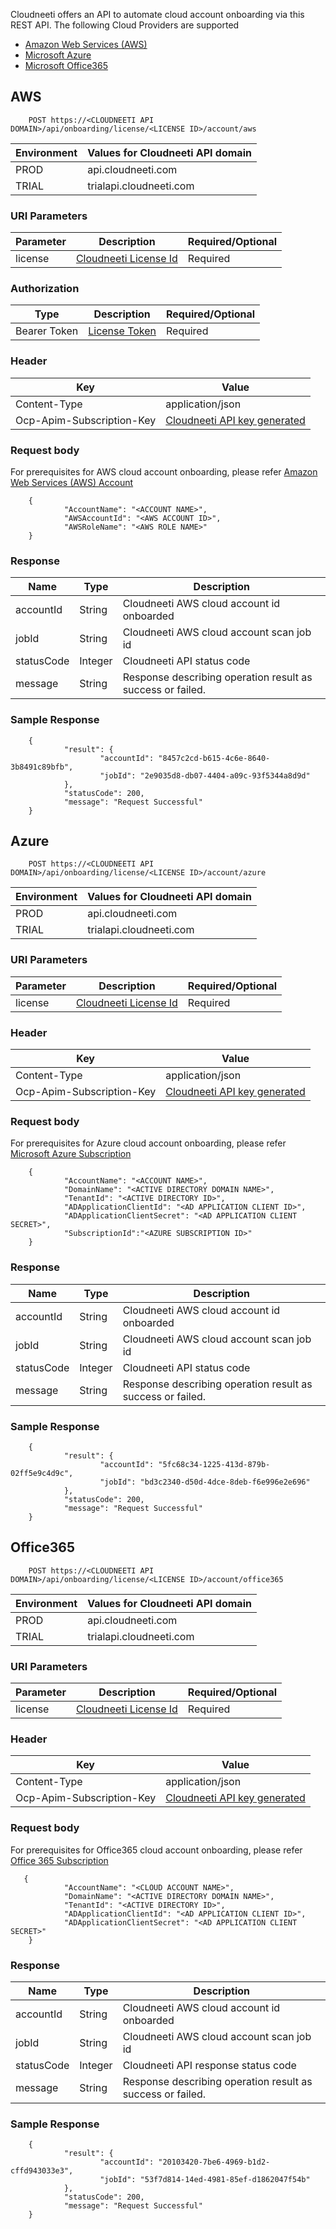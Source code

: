 Cloudneeti offers an API to automate cloud account onboarding via this REST API. The following Cloud Providers are supported

- [Amazon Web Services (AWS)](../../userGuide/onboardCloudAccount/#aws) 
- [Microsoft Azure](../../userGuide/onboardCloudAccount/#azure) 
- [Microsoft Office365](../../userGuide/onboardCloudAccount/#office365) 

## AWS

        POST https://<CLOUDNEETI API DOMAIN>/api/onboarding/license/<LICENSE ID>/account/aws

| Environment	| Values for Cloudneeti API domain     |
|---------------|--------------------------------------|
| PROD 	        |   api.cloudneeti.com                 |
| TRIAL 	| trialapi.cloudneeti.com              |


### URI Parameters

| Parameter           |           Description                                |           Required/Optional  |
|-----------|----------------------------------------------------------------|----------------------------|
| license   |          [Cloudneeti License Id​](#license-id)                  | Required|

### Authorization
| Type           |           Description                                |           Required/Optional  |
|-----------|----------------------------------------------------------------|----------------------------|
| Bearer Token  |          [License Token](../../userGuide/tokenAPI/##license-token)                   | Required|

### Header

| Key	        | Value                                |
|---------------|--------------------------------------|
| Content-Type 	                |   application/json                 |
| Ocp-Apim-Subscription-Key 	| [Cloudneeti API key generated](../../administratorGuide/configureCloudneetiAPIAccess/)             |


### Request body

For prerequisites for AWS cloud account onboarding, please refer [Amazon Web Services (AWS) Account](../amazonWebServiceAccounts/)
        
        {
                "AccountName": "<ACCOUNT NAME>",
                "AWSAccountId": "<AWS ACCOUNT ID>",
                "AWSRoleName": "<AWS ROLE NAME>"
        }

### Response

| Name           |           Type       |          Description  |
|----------------|----------------------|-----------------------|
| accountId	 |           String     | Cloudneeti AWS cloud account id onboarded      |
| jobId  	 |           String     | Cloudneeti AWS cloud account scan job id      |
| statusCode	     |           Integer     | Cloudneeti API status code      |
| message |      String     | Response describing operation result as success or failed.     |

### Sample Response
        {
                "result": {
                        "accountId": "8457c2cd-b615-4c6e-8640-3b8491c89bfb",
                        "jobId": "2e9035d8-db07-4404-a09c-93f5344a8d9d"
                },
                "statusCode": 200,
                "message": "Request Successful"
        }



## Azure

        POST https://<CLOUDNEETI API DOMAIN>/api/onboarding/license/<LICENSE ID>/account/azure


        
| Environment	| Values for Cloudneeti API domain     |
|---------------|--------------------------------------|
| PROD 	        |   api.cloudneeti.com                 |
| TRIAL 	| trialapi.cloudneeti.com              |


### URI Parameters


| Parameter           |           Description                                |           Required/Optional  |
|-----------|----------------------------------------------------------------|----------------------------|
| license   |          [Cloudneeti License Id​](#license-id)                  | Required|

### Header

| Key	        | Value                                |
|---------------|--------------------------------------|
| Content-Type 	                |   application/json                 |
| Ocp-Apim-Subscription-Key 	| [Cloudneeti API key generated](../../administratorGuide/configureCloudneetiAPIAccess/)             |


### Request body

For prerequisites for Azure cloud account onboarding, please refer [Microsoft Azure Subscription](../azureSubscriptions/)

        {
                "AccountName": "<ACCOUNT NAME>",
                "DomainName": "<ACTIVE DIRECTORY DOMAIN NAME>",
                "TenantId": "<ACTIVE DIRECTORY ID>",
                "ADApplicationClientId": "<AD APPLICATION CLIENT ID>",
                "ADApplicationClientSecret": "<AD APPLICATION CLIENT SECRET>",
                "SubscriptionId":"<AZURE SUBSCRIPTION ID>"
        }


### Response

| Name           |           Type       |          Description  |
|----------------|----------------------|-----------------------|
| accountId	 |           String     | Cloudneeti AWS cloud account id onboarded      |
| jobId  	 |           String     | Cloudneeti AWS cloud account scan job id      |
| statusCode	     |           Integer     | Cloudneeti API status code      |
| message |      String     | Response describing operation result as success or failed.     |

### Sample Response

        {
                "result": {
                        "accountId": "5fc68c34-1225-413d-879b-02ff5e9c4d9c",
                        "jobId": "bd3c2340-d50d-4dce-8deb-f6e996e2e696"
                },
                "statusCode": 200,
                "message": "Request Successful"
        }



## Office365

        POST https://<CLOUDNEETI API DOMAIN>/api/onboarding/license/<LICENSE ID>/account/office365

| Environment	| Values for Cloudneeti API domain     |
|---------------|--------------------------------------|
| PROD 	        |   api.cloudneeti.com                 |
| TRIAL 	| trialapi.cloudneeti.com              |

### URI Parameters

| Parameter           |           Description                                |           Required/Optional  |
|-----------|----------------------------------------------------------------|----------------------------|
| license   |          [Cloudneeti License Id​](#license-id)                  | Required|

### Header

| Key	        | Value                                |
|---------------|--------------------------------------|
| Content-Type 	                |   application/json                 |
| Ocp-Apim-Subscription-Key 	| [Cloudneeti API key generated](../../administratorGuide/configureCloudneetiAPIAccess/)             |


### Request body

For prerequisites for Office365 cloud account onboarding, please refer [Office 365 Subscription](../office365Subscription/)

       {
                "AccountName": "<CLOUD ACCOUNT NAME>",
                "DomainName": "<ACTIVE DIRECTORY DOMAIN NAME>",
                "TenantId": "<ACTIVE DIRECTORY ID>",
                "ADApplicationClientId": "<AD APPLICATION CLIENT ID>",
                "ADApplicationClientSecret": "<AD APPLICATION CLIENT SECRET>"
        }


### Response

| Name           |           Type       |          Description  |
|----------------|----------------------|-----------------------|
| accountId	 |           String     | Cloudneeti AWS cloud account id onboarded      |
| jobId  	 |           String     | Cloudneeti AWS cloud account scan job id      |
| statusCode	     |           Integer     | Cloudneeti API response status code      |
| message |      String     | Response describing operation result as success or failed.     |

### Sample Response
        {
                "result": {
                        "accountId": "20103420-7be6-4969-b1d2-cffd943033e3",
                        "jobId": "53f7d814-14ed-4981-85ef-d1862047f54b"
                },
                "statusCode": 200,
                "message": "Request Successful"
        }

